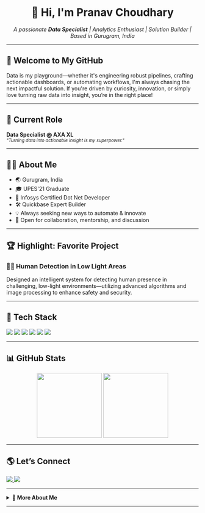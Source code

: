 <!-- Banner Image (Uncomment & replace the URL below with your own banner if desired) -->
<!-- <img src="https://github.com/pranavchoudharyy/pranavchoudharyy/assets/your-banner-image" alt="Pranav Choudhary Banner" width="100%" style="border-radius:10px; margin-bottom:16px;"/> -->

<h1 align="center">👋 Hi, I'm Pranav Choudhary</h1>
<p align="center">
  <em>A passionate <b>Data Specialist</b> | Analytics Enthusiast | Solution Builder | Based in Gurugram, India</em>
</p>

---

## 🚀 Welcome to My GitHub

Data is my playground—whether it's engineering robust pipelines, crafting actionable dashboards, or automating workflows, I'm always chasing the next impactful solution. If you're driven by curiosity, innovation, or simply love turning raw data into insight, you’re in the right place!

---

## 💼 Current Role

**Data Specialist @ AXA XL**  
<sub>_"Turning data into actionable insight is my superpower."_</sub>

---

## 👨‍💻 About Me

- 🌏 Gurugram, India
- 🎓 UPES'21 Graduate
- 🏅 Infosys Certified Dot Net Developer
- 🛠️ Quickbase Expert Builder
- 💡 Always seeking new ways to automate & innovate
- 🤝 Open for collaboration, mentorship, and discussion

---

## 🏆 Highlight: Favorite Project

### 🕵️‍♂️ Human Detection in Low Light Areas

Designed an intelligent system for detecting human presence in challenging, low-light environments—utilizing advanced algorithms and image processing to enhance safety and security.

---

## 🧰 Tech Stack

<p>
  <img src="https://img.shields.io/badge/SQL-025E8C?style=for-the-badge&logo=Microsoft%20SQL%20Server&logoColor=white"/>
  <img src="https://img.shields.io/badge/Python-FFD43B?style=for-the-badge&logo=python&logoColor=blue"/>
  <img src="https://img.shields.io/badge/Power%20BI-F2C811?style=for-the-badge&logo=powerbi&logoColor=black"/>
  <img src="https://img.shields.io/badge/Excel-217346?style=for-the-badge&logo=microsoft-excel&logoColor=white"/>
  <img src="https://img.shields.io/badge/.NET-512BD4?style=for-the-badge&logo=dotnet&logoColor=white"/>
  <img src="https://img.shields.io/badge/Quickbase-8224E3?style=for-the-badge"/>
</p>

---

## 📊 GitHub Stats

<p align="center">
  <img src="https://github-readme-stats.vercel.app/api?username=pranavchoudharyy&show_icons=true&theme=tokyonight" height="170"/>
  <img src="https://github-readme-stats.vercel.app/api/top-langs/?username=pranavchoudharyy&layout=compact&theme=tokyonight" height="170"/>
</p>

---

## 🌎 Let’s Connect

<p>
  <a href="https://www.linkedin.com/in/pranavchoudharyy/" target="_blank">
    <img src="https://img.shields.io/badge/LinkedIn-blue?logo=linkedin&logoColor=white&style=for-the-badge"/>
  </a>
  <a href="mailto:pranavchoudharyy@gmail.com">
    <img src="https://img.shields.io/badge/Gmail-D14836?logo=gmail&logoColor=white&style=for-the-badge"/>
  </a>
</p>

---

<details>
  <summary>📖 <b>More About Me</b></summary>
  
  - 💬 **Ask me about:** Data engineering, analytics, Quickbase, automation, and .NET.
  - 🌱 **Currently learning:** Cloud Data Platforms, ML Ops, and advanced visualization.
  - 🧑‍🎓 **Fun Fact:** I love teaching tech to non-techies and simplifying complex problems!
  - 🎯 **Goal:** To help businesses unlock the true value of their data.
</details>

---

<!--
**pranavchoudharyy/pranavchoudharyy** is a ✨ special ✨ repository because its `README.md` (this file) appears on your GitHub profile.
Feel free to use this template and make it your own!
-->

